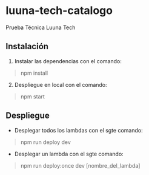 # luuna-tech-catalogo

Prueba Técnica Luuna Tech

## Instalación
1. Instalar las dependencias con el comando:
> npm install

2. Despliegue en local con el comando:
> npm start

## Despliegue

- Desplegar todos los lambdas con el sgte comando:
> npm run deploy dev

- Desplegar un lambda con el sgte comando:
> npm run deploy:once dev [nombre_del_lambda]
